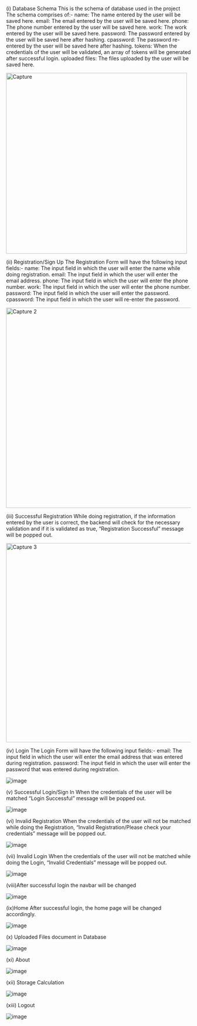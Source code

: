 (i) Database Schema
This is the schema of database used in the project
The schema comprises of:-
name: The name entered by the user will be saved here.
email: The email entered by the user will be saved here.
phone: The phone number entered by the user will be saved here.
work: The work entered by the user will be saved here.
password: The password entered by the user will be saved here after hashing.
cpassword: The password re-entered by the user will be saved here after
hashing.
tokens: When the credentials of the user will be validated, an array of tokens
will be generated after successful login.
uploaded files: The files uploaded by the user will be saved here.

<img width="493" alt="Capture" src="https://github.com/Aashish2109/file-sharing-web-application/assets/99539876/19541147-5e43-43f3-8a6a-c5fa31514397">



(ii) Registration/Sign Up
The Registration Form will have the following input fields:-
name: The input field in which the user will enter the name while doing
registration. email: The input field in which the user will enter the email
address.
phone: The input field in which the user will enter the phone number.
work: The input field in which the user will enter the phone number.
password: The input field in which the user will enter the password.
cpassword: The input field in which the user will re-enter the password.

<img width="546" alt="Capture 2" src="https://github.com/Aashish2109/file-sharing-web-application/assets/99539876/e048f4b1-edf7-4a23-b7c3-508edbb60b6c">



(iii) Successful Registration
While doing registration, if the information entered by the user is correct,
the backend will check for the necessary validation and if it is validated as
true, “Registration Successful” message will be popped out.

<img width="543" alt="Capture 3" src="https://github.com/Aashish2109/file-sharing-web-application/assets/99539876/a1befb76-49ca-4f86-848b-770d5ff942d3">



(iv) Login
The Login Form will have the following input fields:-
email: The input field in which the user will enter the email address that
was entered during registration.
password: The input field in which the user will enter the password that was
entered during registration.

![image](https://github.com/Aashish2109/file-sharing-web-application/assets/99539876/91bcf2e7-425c-41da-ab3b-5db146fbc4ea)


(v) Successful Login/Sign In
When the credentials of the user will be matched “Login Successful”
message will be popped out.

![image](https://github.com/Aashish2109/file-sharing-web-application/assets/99539876/44dd549c-1547-42ba-aa14-5a7cbae619d6)



(vi) Invalid Registration
When the credentials of the user will not be matched while doing the
Registration, “Invalid Registration/Please check your credentials” message will
be popped out.

![image](https://github.com/Aashish2109/file-sharing-web-application/assets/99539876/c325b721-6814-429b-b838-143c83fead28)



(vii) Invalid Login
When the credentials of the user will not be matched while doing the Login,
“Invalid Credentials” message will be popped out.

![image](https://github.com/Aashish2109/file-sharing-web-application/assets/99539876/7d518b36-7df2-4ebf-85f3-3d0a4205df13)



(viii)After successful login the navbar will be changed

![image](https://github.com/Aashish2109/file-sharing-web-application/assets/99539876/78a6480b-9c68-4aa3-a658-40cd8257b9f7)



(ix)Home
After successful login, the home page will be changed accordingly.

![image](https://github.com/Aashish2109/file-sharing-web-application/assets/99539876/88441b7e-bcff-4b68-9e24-cfd0aa90fdeb)



(x) Uploaded Files document in Database

![image](https://github.com/Aashish2109/file-sharing-web-application/assets/99539876/10c00c63-aa37-47f5-806d-4d0a3fc28fac)


(xi) About

![image](https://github.com/Aashish2109/file-sharing-web-application/assets/99539876/168ca1f0-6c89-42d0-855a-c5375c99cb8c)



(xii) Storage Calculation

![image](https://github.com/Aashish2109/file-sharing-web-application/assets/99539876/9c794195-11a9-48c9-84e0-a1d7f44659ab)



(xiii) Logout

![image](https://github.com/Aashish2109/file-sharing-web-application/assets/99539876/e3820c49-98ab-47a9-b600-bec638036368)











